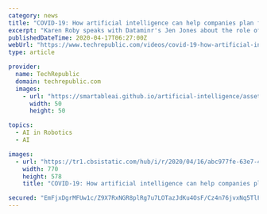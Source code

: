 ```yaml
---
category: news
title: "COVID-19: How artificial intelligence can help companies plan for the future"
excerpt: "Karen Roby speaks with Dataminr's Jen Jones about the role of artificial intelligence in the coronavirus crisis and why information is ... 1:39 Cross-Training Tool Kit IT Data Center Green Energy Policy Internet and Email Usage policy Hiring Kit: Robotics Engineer"
publishedDateTime: 2020-04-17T06:27:00Z
webUrl: "https://www.techrepublic.com/videos/covid-19-how-artificial-intelligence-can-help-companies-plan-for-the-future/"
type: article

provider:
  name: TechRepublic
  domain: techrepublic.com
  images:
    - url: "https://smartableai.github.io/artificial-intelligence/assets/images/organizations/techrepublic.com-50x50.jpg"
      width: 50
      height: 50

topics:
  - AI in Robotics
  - AI

images:
  - url: "https://tr1.cbsistatic.com/hub/i/r/2020/04/16/abc977fe-63e7-448f-b067-9fc0dd4897b1/thumbnail/770x578/50436816b34395c42e50fa63a9b22279/20200413-dataminr-karen.jpg"
    width: 770
    height: 578
    title: "COVID-19: How artificial intelligence can help companies plan for the future"

secured: "EmFjxDgrMFUw1c/Z9X7RxNGR8plRg7u7LOTazJdKu4OsF/Cz4n76jvxNq5TlFFoC2TUhCRf0nGBcMrpIItpy8h4QACo7mFQ07ShPeuX0T+YZRZ6e/FXZWthAQGFp1t5pU6/eGN/R7HknPR/dpXwwilWb5Y+pI45YA39unY3jhIYV11avM2V4WFofUFY/fizSr9w4NlNuupj0ogiLbYm2IHrSL/m2gYiTgRXq13awubAku7ao7+omL83MpOEfcQHbq3qI9WglaBQtEIXagKQbYWUKqWpn875hzfJVhyJplytfHf6n9HUmbJUnbNFIRoF+DCqEXjhamFODi/JGqB0IUwFn2ztw85NNoM2xDXdBa/hq5DvOj/wg6gWfRANWi+2rWQfhkfIND+yiwKZJMcQ7yizRuNM9ZKDWH6R4EYr14R1/rz83byqxyU1AJR+PZK68IZn5+sPX0b7I2LdMdVsQq6JPlJAkmIdn8HYs496rEoA=;FMiesAiFkwvuD6Xkoae6Fg=="
---
```


